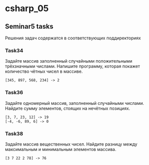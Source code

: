 # csharp_05

## Seminar5 tasks

Решения задач содержатся в соответствующих поддиректориях

### Task34

Задайте массив заполненный случайными положительными трёхзначными числами. Напишите программу, которая покажет количество чётных чисел в массиве.

```
[345, 897, 568, 234] -> 2
```

### Task36

Задайте одномерный массив, заполненный случайными числами. Найдите сумму элементов, стоящих на нечётных позициях.

```
[3, 7, 23, 12] -> 19
[-4, -6, 89, 6] -> 0
```

### Task38

Задайте массив вещественных чисел. Найдите разницу между максимальным и минимальным элементов массива.

```
[3 7 22 2 78] -> 76
```
